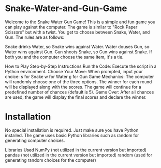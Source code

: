 # Snake-Water-and-Gun-Game

Welcome to the Snake Water Gun Game! This is a simple and fun game you can play against the computer. The game is similar to "Rock Paper Scissors" but with a twist. You get to choose between Snake, Water, and Gun. The rules are as follows:

Snake drinks Water, so Snake wins against Water.
Water douses Gun, so Water wins against Gun.
Gun shoots Snake, so Gun wins against Snake.
If both you and the computer choose the same item, it's a tie.

How to Play
Step-by-Step Instructions
Run the Code: Execute the script in a Python environment.
Choose Your Move: When prompted, input your choice:
s for Snake
w for Water
g for Gun
Game Mechanics:
The computer will randomly choose one of the three options.
The winner for each round will be displayed along with the scores.
The game will continue for a predefined number of chances (default is 5).
Game Over: After all chances are used, the game will display the final scores and declare the winner.



# Installation
No special installation is required. Just make sure you have Python installed. The game uses basic Python libraries such as random for generating computer choices.

Libraries Used
NumPy (not utilized in the current version but imported)
pandas (not utilized in the current version but imported)
random (used for generating random choices for the computer)
